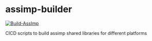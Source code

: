 # assimp-builder

[![Build-AssImp](https://github.com/bloeys/assimp-builder/actions/workflows/build-assimp.yml/badge.svg)](https://github.com/bloeys/assimp-builder/actions/workflows/build-assimp.yml)

CICD scripts to build assimp shared libraries for different platforms
